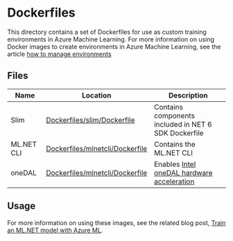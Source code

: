 # Dockerfiles

This directory contains a set of Dockerfiles for use as custom training environments in Azure Machine Learning. For more information on using Docker images to create environments in Azure Machine Learning, see the article [how to manage environments](https://docs.microsoft.com/azure/machine-learning/how-to-manage-environments-v2#create-an-environment-from-a-docker-image)

## Files

| Name | Location | Description |
| --- | --- | --- |
| Slim | [Dockerfiles/slim/Dockerfile](./slim/Dockerfile) | Contains components included in NET 6 SDK Dockerfile | 
| ML.NET CLI | [Dockerfiles/mlnetcli/Dockerfile](./mlnetcli/Dockerfile) | Contains the ML.NET CLI | 
| oneDAL | [Dockerfiles/mlnetcli/Dockerfile](./onedal/Dockerfile) | Enables [Intel oneDAL hardware acceleration](https://devblogs.microsoft.com/dotnet/accelerate-ml-net-training-with-intel-onedal/) | 

## Usage

For more information on using these images, see the related blog post,
[Train an ML.NET model with Azure ML](https://devblogs.microsoft.com/dotnet/training-a-ml-dotnet-model-with-azure-ml/#training-a-ml-net-model-via-azure-machine-learning).